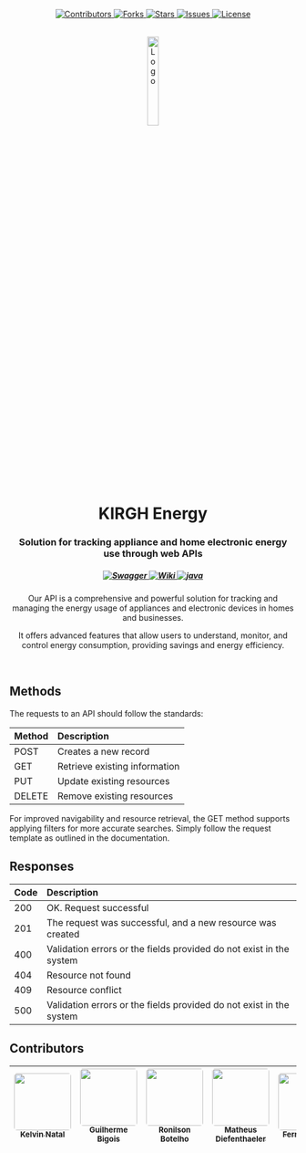 <p align="center">
	<a href="https://github.com/bigois/kirgh-energy/graphs/contributors" target="_blank">
		<img src="https://img.shields.io/badge/CONTRIBUTORS-5-orange.svg?style=for-the-badge" alt="Contributors">
	</a>
	<a href="https://github.com/bigois/kirgh-energy/network/members" target="_blank">
		<img src="https://img.shields.io/github/forks/bigois/kirgh-energy.svg?style=for-the-badge" alt="Forks">
	</a>
	<a href="https://github.com/bigois/kirgh-energy/stargazers" target="_blank">
		<img src="https://img.shields.io/github/stars/bigois/kirgh-energy.svg?style=for-the-badge" alt="Stars">
	</a>
	<a href="https://github.com/bigois/kirgh-energy/issues" target="_blank">
		<img src="https://img.shields.io/github/issues/bigois/kirgh-energy.svg?style=for-the-badge" alt="Issues">
	</a>
	<a href="https://github.com/bigois/kirgh-energy/blob/master/LICENSE" target="_blank">
		<img src="https://img.shields.io/github/license/bigois/kirgh-energy.svg?style=for-the-badge" alt="License">
	</a>
</p>
<p align="center">
	<br/>
	<a href="https://github.com/bigois/kirgh-energy" target="_blank">
		<img src="https://github.com/bigois/kirgh-energy/blob/main/docs/images/logo-kirgh.png?raw=true" alt="Logo" width="20%" height="20%">
	</a>
	<h1 align="center">KIRGH Energy</h1>
	<p align="center">
		<h3 align="center">Solution for tracking appliance and home electronic energy use through web APIs</h3>
		<h5 align="center">
            <a href="https://kirgh-energy.up.railway.app/swagger-ui/index.html" target="_blank">
                <img src="https://img.shields.io/badge/Swagger-25D366?style=for-the-badge" alt="Swagger">
            </a>
            <a href="https://bigois.github.io/kirgh-energy" target="_blank">
                <img src="https://img.shields.io/badge/Wiki-5739CE?style=for-the-badge" alt="Wiki">
            </a>
            <a href="https://htmlpreview.github.io/?https://github.com/bigois/kirgh-energy/blob/main/docs/javadoc/index.html" target="_blank">
                <img src="https://img.shields.io/badge/Javadocs-ED8B00?style=for-the-badge" alt="java">
            </a>
		</h5>
        <p align="center">Our API is a comprehensive and powerful solution for tracking and managing the energy usage of appliances and electronic devices in homes and businesses.</p>
        <p align="center">It offers advanced features that allow users to understand, monitor, and control energy consumption, providing savings and energy efficiency.</p>
	</p>
    <br>
</p>

## Methods

The requests to an API should follow the standards:

| Method   | Description                   |
|:---------|:------------------------------|
| POST     | Creates a new record          |
| GET      | Retrieve existing information |
| PUT      | Update existing resources     |
| DELETE   | Remove existing resources     |

For improved navigability and resource retrieval, the GET method supports applying filters for more accurate searches. Simply follow the request template as outlined in the documentation.

## Responses

| Code | Description                                                         |
|:-----|:--------------------------------------------------------------------|
| 200  | OK. Request successful                                              |
| 201  | The request was successful, and a new resource was created          |
| 400  | Validation errors or the fields provided do not exist in the system |
| 404  | Resource not found                                                  |
| 409  | Resource conflict                                                   |
| 500  | Validation errors or the fields provided do not exist in the system |

## Contributors

| [<img src="https://avatars.githubusercontent.com/u/39775603?v=4" width=100 style="border-radius: 5px;"><br><sub>Kelvin Natal</sub>](https://www.linkedin.com/in/kelvin-natal-40ba681a1) | [<img src="https://avatars.githubusercontent.com/u/22408258?v=4" width=100 style="border-radius: 5px;"><br><sub>Guilherme Bigois</sub>](https://www.linkedin.com/in/bigois) | [<img src="https://avatars.githubusercontent.com/u/54298684?v=4" width=100 style="border-radius: 5px;"><br><sub>Ronilson Botelho</sub>](https://www.linkedin.com/in/ronilson-alves-63b57a138) | [<img src="https://avatars.githubusercontent.com/u/76569275?v=4" width=100 style="border-radius: 5px;"><br><sub>Matheus Diefenthaeler</sub>](https://www.linkedin.com/in/matheus-dief/) | [<img src="https://avatars.githubusercontent.com/u/32607117?v=4" width=100 style="border-radius: 5px;"><br><sub>Fernando Loi</sub>](https://www.linkedin.com/in/fernandoloi/) | [<img src="https://avatars.githubusercontent.com/u/94026036?v=4" width=100 style="border-radius: 5px;"><br><sub>Guilherme Franco</sub>](https://www.linkedin.com/in/guilherme-franco-21792a135) | [<img src="https://avatars.githubusercontent.com/u/42396610?v=4" width=100 style="border-radius: 5px;"><br><sub>Hernandes Andrade</sub>](https://www.linkedin.com/in/dev-hernandes-andrade/) | 
|:---------------------------------------------------------------------------------------------------------------------------------------------------------------------------------------:|:---------------------------------------------------------------------------------------------------------------------------------------------------------------------------:|:---------------------------------------------------------------------------------------------------------------------------------------------------------------------------------------------:|:---------------------------------------------------------------------------------------------------------------------------------------------------------------------------------------:|:-----------------------------------------------------------------------------------------------------------------------------------------------------------------------------:|:-----------------------------------------------------------------------------------------------------------------------------------------------------------------------------------------------:|:--------------------------------------------------------------------------------------------------------------------------------------------------------------------------------------------:|
